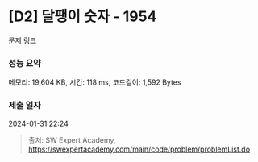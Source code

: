 # [D2] 달팽이 숫자 - 1954 

[문제 링크](https://swexpertacademy.com/main/code/problem/problemDetail.do?contestProbId=AV5PobmqAPoDFAUq) 

### 성능 요약

메모리: 19,604 KB, 시간: 118 ms, 코드길이: 1,592 Bytes

### 제출 일자

2024-01-31 22:24



> 출처: SW Expert Academy, https://swexpertacademy.com/main/code/problem/problemList.do